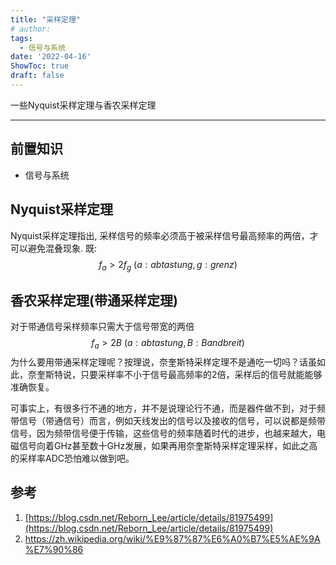```yaml
---
title: "采样定理"
# author: 
tags:
  - 信号与系统
date: '2022-04-16'
ShowToc: true
draft: false
---
```

一些Nyquist采样定理与香农采样定理
<!--more-->

---


## 前置知识
- 信号与系统

## Nyquist采样定理
Nyquist采样定理指出, 采样信号的频率必须高于被采样信号最高频率的两倍，才可以避免混叠现象. 既:
$$
f_a > 2f_{g}~(a:abtastung, g:grenz)
$$

## 香农采样定理(带通采样定理)
对于带通信号采样频率只需大于信号带宽的两倍
$$
f_a > 2B~(a:abtastung, B:Bandbreit)
$$
为什么要用带通采样定理呢？按理说，奈奎斯特采样定理不是通吃一切吗？话虽如此，奈奎斯特说，只要采样率不小于信号最高频率的2倍，采样后的信号就能能够准确恢复。

可事实上，有很多行不通的地方，并不是说理论行不通，而是器件做不到，对于频带信号（带通信号）而言，例如天线发出的信号以及接收的信号，可以说都是频带信号，因为频带信号便于传输，这些信号的频率随着时代的进步，也越来越大，电磁信号向着GHz甚至数十GHz发展，如果再用奈奎斯特采样定理采样，如此之高的采样率ADC恐怕难以做到吧。

## 参考

1. [https://blog.csdn.net/Reborn_Lee/article/details/81975499](https://blog.csdn.net/Reborn_Lee/article/details/81975499)
2. https://zh.wikipedia.org/wiki/%E9%87%87%E6%A0%B7%E5%AE%9A%E7%90%86